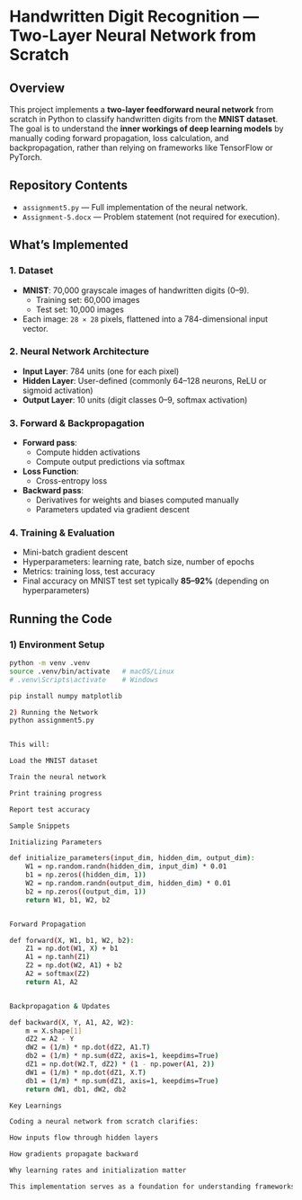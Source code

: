 # Handwritten Digit Recognition — Two-Layer Neural Network from Scratch

## Overview
This project implements a **two-layer feedforward neural network** from scratch in Python to classify handwritten digits from the **MNIST dataset**.  
The goal is to understand the **inner workings of deep learning models** by manually coding forward propagation, loss calculation, and backpropagation, rather than relying on frameworks like TensorFlow or PyTorch.

## Repository Contents
- `assignment5.py` — Full implementation of the neural network.
- `Assignment-5.docx` — Problem statement (not required for execution).

## What’s Implemented

### 1. Dataset
- **MNIST**: 70,000 grayscale images of handwritten digits (0–9).
  - Training set: 60,000 images
  - Test set: 10,000 images
- Each image: `28 × 28` pixels, flattened into a 784-dimensional input vector.

### 2. Neural Network Architecture
- **Input Layer**: 784 units (one for each pixel)
- **Hidden Layer**: User-defined (commonly 64–128 neurons, ReLU or sigmoid activation)
- **Output Layer**: 10 units (digit classes 0–9, softmax activation)

### 3. Forward & Backpropagation
- **Forward pass**:
  - Compute hidden activations
  - Compute output predictions via softmax
- **Loss Function**:
  - Cross-entropy loss
- **Backward pass**:
  - Derivatives for weights and biases computed manually
  - Parameters updated via gradient descent

### 4. Training & Evaluation
- Mini-batch gradient descent
- Hyperparameters: learning rate, batch size, number of epochs
- Metrics: training loss, test accuracy
- Final accuracy on MNIST test set typically **85–92%** (depending on hyperparameters)

## Running the Code

### 1) Environment Setup
```bash
python -m venv .venv
source .venv/bin/activate   # macOS/Linux
# .venv\Scripts\activate    # Windows

pip install numpy matplotlib

2) Running the Network
python assignment5.py


This will:

Load the MNIST dataset

Train the neural network

Print training progress

Report test accuracy

Sample Snippets

Initializing Parameters

def initialize_parameters(input_dim, hidden_dim, output_dim):
    W1 = np.random.randn(hidden_dim, input_dim) * 0.01
    b1 = np.zeros((hidden_dim, 1))
    W2 = np.random.randn(output_dim, hidden_dim) * 0.01
    b2 = np.zeros((output_dim, 1))
    return W1, b1, W2, b2


Forward Propagation

def forward(X, W1, b1, W2, b2):
    Z1 = np.dot(W1, X) + b1
    A1 = np.tanh(Z1)
    Z2 = np.dot(W2, A1) + b2
    A2 = softmax(Z2)
    return A1, A2


Backpropagation & Updates

def backward(X, Y, A1, A2, W2):
    m = X.shape[1]
    dZ2 = A2 - Y
    dW2 = (1/m) * np.dot(dZ2, A1.T)
    db2 = (1/m) * np.sum(dZ2, axis=1, keepdims=True)
    dZ1 = np.dot(W2.T, dZ2) * (1 - np.power(A1, 2))
    dW1 = (1/m) * np.dot(dZ1, X.T)
    db1 = (1/m) * np.sum(dZ1, axis=1, keepdims=True)
    return dW1, db1, dW2, db2

Key Learnings

Coding a neural network from scratch clarifies:

How inputs flow through hidden layers

How gradients propagate backward

Why learning rates and initialization matter

This implementation serves as a foundation for understanding frameworks like TensorFlow/PyTorch.
